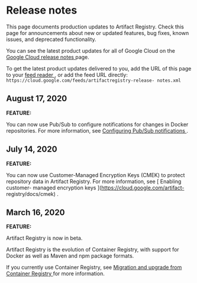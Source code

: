 #  Release notes

This page documents production updates to Artifact Registry. Check this page
for announcements about new or updated features, bug fixes, known issues, and
deprecated functionality.

You can see the latest product updates for all of Google Cloud on the [ Google
Cloud release notes ](/release-notes) page.

To get the latest product updates delivered to you, add the URL of this page
to your [ feed reader
](https://wikipedia.org/wiki/Comparison_of_feed_aggregators) , or add the feed
URL directly: ` https://cloud.google.com/feeds/artifactregistry-release-
notes.xml `

##  August 17, 2020

**FEATURE:**

You can now use Pub/Sub to configure notifications for changes in Docker
repositories. For more information, see [ Configuring Pub/Sub notifications
](https://cloud.google.com/artifact-registry/docs/configure-notifications) .

##  July 14, 2020

**FEATURE:**

You can now use Customer-Managed Encryption Keys (CMEK) to protect repository
data in Artifact Registry. For more information, see [ Enabling customer-
managed encryption keys ](https://cloud.google.com/artifact-
registry/docs/cmek) .

##  March 16, 2020

**FEATURE:**

Artifact Registry is now in beta.

Artifact Registry is the evolution of Container Registry, with support for
Docker as well as Maven and npm package formats.

If you currently use Container Registry, see [ Migration and upgrade from
Container Registry ](https://cloud.google.com/artifacts/docs/upgrade) for more
information.

